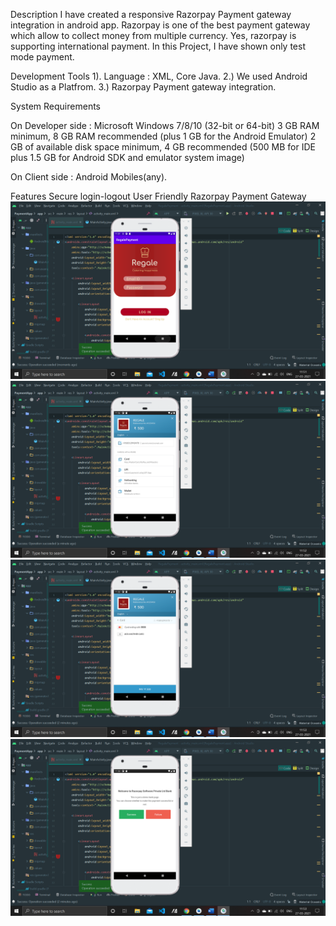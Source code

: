Description
I have created a responsive Razorpay Payment gateway integration in android app. Razorpay is one of the best payment gateway which allow to collect money from multiple currency. Yes, razorpay is supporting international payment. In this Project, I have shown only test mode payment. 


Development Tools
1). Language : XML, Core Java.
2.) We used Android Studio as a Platfrom.
3.) Razorpay Payment gateway integration.



System Requirements

On Developer side :
Microsoft Windows 7/8/10 (32-bit or 64-bit)
3 GB RAM minimum, 8 GB RAM recommended (plus 1 GB for the Android Emulator)
2 GB of available disk space minimum, 4 GB recommended (500 MB for IDE plus 1.5 GB for Android SDK and emulator system image)
 
On Client side :
Android Mobiles(any).
 
 
 
Features
Secure login-logout
User Friendly
Razorpay Payment Gateway
![Image1](https://github.com/arghosh9/payment-gateway-app/blob/master/Screenshot%20(7).png)
![Image2](https://github.com/arghosh9/payment-gateway-app/blob/master/Screenshot%20(10).png)
![Image3](https://github.com/arghosh9/payment-gateway-app/blob/master/Screenshot%20(13).png)
![Image4](https://github.com/arghosh9/payment-gateway-app/blob/master/Screenshot%20(15).png)
